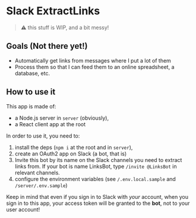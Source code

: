 # Slack ExtractLinks

> :warning: this stuff is WIP, and a bit messy!

## Goals (Not there yet!)

- Automatically get links from messages where I put a lot of them
- Process them so that I can feed them to an online spreadsheet, a database, etc.

## How to use it

This app is made of:

- a Node.js server in `server` (obviously),
- a React client app at the root

In order to use it, you need to:

1. install the deps (`npm i` at the root and in `server`),
2. create an OAuth2 app on Slack (a bot, that is)
3. Invite this bot by its name on the Slack channels you need to extract links from. If your bot is name LinksBot, type `/invite @LinksBot` in relevant channels.
4. configure the environment variables (see `/.env.local.sample` and `/server/.env.sample`)

Keep in mind that even if you sign in to Slack with _your_ account, when you sign in to this app, your access token will be granted to the **bot**, not to your user account!
